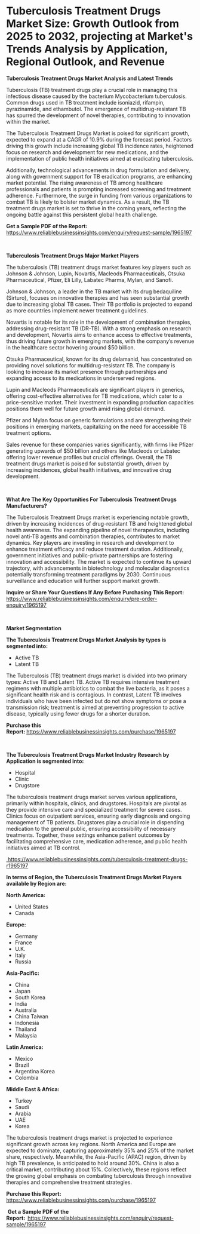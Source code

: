 <p><h1>Tuberculosis Treatment Drugs Market Size: Growth Outlook from 2025 to 2032, projecting at Market's Trends Analysis by Application, Regional Outlook, and Revenue</h1></p><p><strong>Tuberculosis Treatment Drugs Market Analysis and Latest Trends</strong></p>
<p><p>Tuberculosis (TB) treatment drugs play a crucial role in managing this infectious disease caused by the bacterium Mycobacterium tuberculosis. Common drugs used in TB treatment include isoniazid, rifampin, pyrazinamide, and ethambutol. The emergence of multidrug-resistant TB has spurred the development of novel therapies, contributing to innovation within the market.</p><p>The Tuberculosis Treatment Drugs Market is poised for significant growth, expected to expand at a CAGR of 10.9% during the forecast period. Factors driving this growth include increasing global TB incidence rates, heightened focus on research and development for new medications, and the implementation of public health initiatives aimed at eradicating tuberculosis. </p><p>Additionally, technological advancements in drug formulation and delivery, along with government support for TB eradication programs, are enhancing market potential. The rising awareness of TB among healthcare professionals and patients is prompting increased screening and treatment adherence. Furthermore, the surge in funding from various organizations to combat TB is likely to bolster market dynamics. As a result, the TB treatment drugs market is set to thrive in the coming years, reflecting the ongoing battle against this persistent global health challenge.</p></p>
<p><strong>Get a Sample PDF of the Report:&nbsp;</strong> <a href="https://www.reliablebusinessinsights.com/enquiry/request-sample/1965197?utm_campaign=1091&utm_medium=2&utm_source=Github&utm_content=ia&utm_term=19042025&utm_id=tuberculosis-treatment-drugs">https://www.reliablebusinessinsights.com/enquiry/request-sample/1965197</a></p>
<p>&nbsp;</p>
<p><strong>Tuberculosis Treatment Drugs Major Market Players</strong></p>
<p><p>The tuberculosis (TB) treatment drugs market features key players such as Johnson & Johnson, Lupin, Novartis, Macleods Pharmaceuticals, Otsuka Pharmaceutical, Pfizer, Eli Lilly, Labatec Pharma, Mylan, and Sanofi. </p><p>Johnson & Johnson, a leader in the TB market with its drug bedaquiline (Sirturo), focuses on innovative therapies and has seen substantial growth due to increasing global TB cases. Their TB portfolio is projected to expand as more countries implement newer treatment guidelines. </p><p>Novartis is notable for its role in the development of combination therapies, addressing drug-resistant TB (DR-TB). With a strong emphasis on research and development, Novartis aims to enhance access to effective treatments, thus driving future growth in emerging markets, with the company’s revenue in the healthcare sector hovering around $50 billion.</p><p>Otsuka Pharmaceutical, known for its drug delamanid, has concentrated on providing novel solutions for multidrug-resistant TB. The company is looking to increase its market presence through partnerships and expanding access to its medications in underserved regions.</p><p>Lupin and Macleods Pharmaceuticals are significant players in generics, offering cost-effective alternatives for TB medications, which cater to a price-sensitive market. Their investment in expanding production capacities positions them well for future growth amid rising global demand.</p><p>Pfizer and Mylan focus on generic formulations and are strengthening their positions in emerging markets, capitalizing on the need for accessible TB treatment options. </p><p>Sales revenue for these companies varies significantly, with firms like Pfizer generating upwards of $50 billion and others like Macleods or Labatec offering lower revenue profiles but crucial offerings. Overall, the TB treatment drugs market is poised for substantial growth, driven by increasing incidences, global health initiatives, and innovative drug development.</p></p>
<p>&nbsp;</p>
<p><strong>What Are The Key Opportunities For Tuberculosis Treatment Drugs Manufacturers?</strong></p>
<p><p>The Tuberculosis Treatment Drugs market is experiencing notable growth, driven by increasing incidences of drug-resistant TB and heightened global health awareness. The expanding pipeline of novel therapeutics, including novel anti-TB agents and combination therapies, contributes to market dynamics. Key players are investing in research and development to enhance treatment efficacy and reduce treatment duration. Additionally, government initiatives and public-private partnerships are fostering innovation and accessibility. The market is expected to continue its upward trajectory, with advancements in biotechnology and molecular diagnostics potentially transforming treatment paradigms by 2030. Continuous surveillance and education will further support market growth.</p></p>
<p><strong>Inquire or Share Your Questions If Any Before Purchasing This Report:</strong> <a href="https://www.reliablebusinessinsights.com/enquiry/pre-order-enquiry/1965197?utm_campaign=1091&utm_medium=2&utm_source=Github&utm_content=ia&utm_term=19042025&utm_id=tuberculosis-treatment-drugs">https://www.reliablebusinessinsights.com/enquiry/pre-order-enquiry/1965197</a></p>
<p>&nbsp;</p>
<p><strong>Market Segmentation</strong></p>
<p><strong>The Tuberculosis Treatment Drugs Market Analysis by types is segmented into:</strong></p>
<p><ul><li>Active TB</li><li>Latent TB</li></ul></p>
<p><p>The Tuberculosis (TB) treatment drugs market is divided into two primary types: Active TB and Latent TB. Active TB requires intensive treatment regimens with multiple antibiotics to combat the live bacteria, as it poses a significant health risk and is contagious. In contrast, Latent TB involves individuals who have been infected but do not show symptoms or pose a transmission risk; treatment is aimed at preventing progression to active disease, typically using fewer drugs for a shorter duration.</p></p>
<p><strong>Purchase this Report:&nbsp;</strong><a href="https://www.reliablebusinessinsights.com/purchase/1965197?utm_campaign=1091&utm_medium=2&utm_source=Github&utm_content=ia&utm_term=19042025&utm_id=tuberculosis-treatment-drugs">https://www.reliablebusinessinsights.com/purchase/1965197</a></p>
<p>&nbsp;</p>
<p><strong>The Tuberculosis Treatment Drugs Market Industry Research by Application is segmented into:</strong></p>
<p><ul><li>Hospital</li><li>Clinic</li><li>Drugstore</li></ul></p>
<p><p>The tuberculosis treatment drugs market serves various applications, primarily within hospitals, clinics, and drugstores. Hospitals are pivotal as they provide intensive care and specialized treatment for severe cases. Clinics focus on outpatient services, ensuring early diagnosis and ongoing management of TB patients. Drugstores play a crucial role in dispending medication to the general public, ensuring accessibility of necessary treatments. Together, these settings enhance patient outcomes by facilitating comprehensive care, medication adherence, and public health initiatives aimed at TB control.</p></p>
<p><a href="https://www.reliablebusinessinsights.com/tuberculosis-treatment-drugs-r1965197?utm_campaign=1091&utm_medium=2&utm_source=Github&utm_content=ia&utm_term=19042025&utm_id=tuberculosis-treatment-drugs">&nbsp;https://www.reliablebusinessinsights.com/tuberculosis-treatment-drugs-r1965197</a></p>
<p><strong>In terms of Region, the Tuberculosis Treatment Drugs Market Players available by Region are:</strong></p>
<p>
    <p> <strong> North America: </strong>
        <ul>
            <li>United States</li>
            <li>Canada</li>
        </ul>
        </p> 
    <p> <strong> Europe: </strong>
        <ul>
            <li>Germany</li>
            <li>France</li>
            <li>U.K.</li>
            <li>Italy</li>
            <li>Russia</li>
        </ul>
        </p> 
    <p> <strong> Asia-Pacific: </strong>
        <ul>
            <li>China</li>
            <li>Japan</li>
            <li>South Korea</li>
            <li>India</li>
            <li>Australia</li>
            <li>China Taiwan</li>
            <li>Indonesia</li>
            <li>Thailand</li>
            <li>Malaysia</li>
        </ul>
        </p> 
    <p> <strong> Latin America: </strong>
        <ul>
            <li>Mexico</li>
            <li>Brazil</li>
            <li>Argentina Korea</li>
            <li>Colombia</li>
        </ul>
        </p> 
    <p> <strong> Middle East & Africa: </strong>
        <ul>
            <li>Turkey</li>
            <li>Saudi</li>
            <li>Arabia</li>
            <li>UAE</li>
            <li>Korea</li>
        </ul>
    </p>
    </p>
<p><p>The tuberculosis treatment drugs market is projected to experience significant growth across key regions. North America and Europe are expected to dominate, capturing approximately 35% and 25% of the market share, respectively. Meanwhile, the Asia-Pacific (APAC) region, driven by high TB prevalence, is anticipated to hold around 30%. China is also a critical market, contributing about 15%. Collectively, these regions reflect the growing global emphasis on combating tuberculosis through innovative therapies and comprehensive treatment strategies.</p></p>
<p><strong>Purchase this Report: </strong><a href="https://www.reliablebusinessinsights.com/purchase/1965197?utm_campaign=1091&utm_medium=2&utm_source=Github&utm_content=ia&utm_term=19042025&utm_id=tuberculosis-treatment-drugs">https://www.reliablebusinessinsights.com/purchase/1965197</a></p>
<p>&nbsp;<strong>Get a Sample PDF of the Report:&nbsp;&nbsp;</strong><a href="https://www.reliablebusinessinsights.com/enquiry/request-sample/1965197?utm_campaign=1091&utm_medium=2&utm_source=Github&utm_content=ia&utm_term=19042025&utm_id=tuberculosis-treatment-drugs">https://www.reliablebusinessinsights.com/enquiry/request-sample/1965197</a></p>
<p><strong></strong></p>
<p><p></p><p></p><p></p></p>